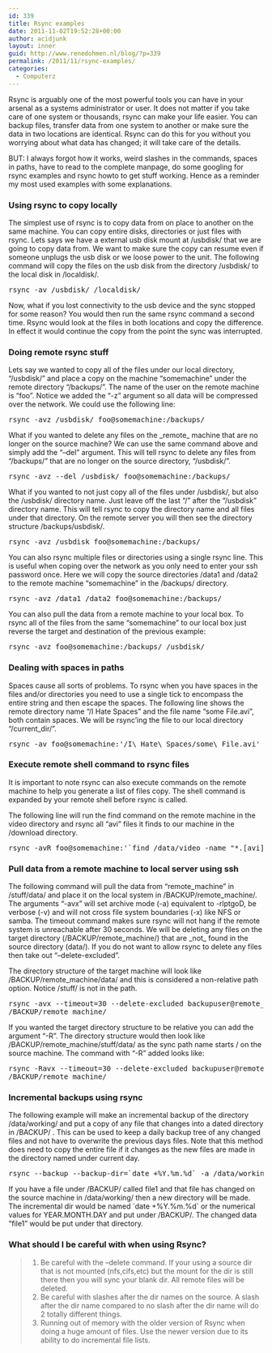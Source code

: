 ```yaml
---
id: 339
title: Rsync examples
date: 2011-11-02T19:52:28+00:00
author: acidjunk
layout: inner
guid: http://www.renedohmen.nl/blog/?p=339
permalink: /2011/11/rsync-examples/
categories:
  - Computerz
---
```

Rsync is arguably one of the most powerful tools you can have in your arsenal as a systems administrator or user. It does not matter if you take care of one system or thousands, rsync can make your life easier. You can backup files, transfer data from one system to another or make sure the data in two locations are identical. Rsync can do this for you without you worrying about what data has changed; it will take care of the details.

BUT: I always forgot how it works, weird slashes in the commands, spaces in paths, have to read to the complete manpage, do some googling for rsync examples and rsync howto to get stuff working. Hence as a reminder my most used examples with some explanations.

### Using rsync to copy locally

The simplest use of rsync is to copy data from on place to another on the same machine. You can copy entire disks, directories or just files with rsync. Lets says we have a external usb disk mount at /usbdisk/ that we are going to copy data from. We want to make sure the copy can resume even if someone unplugs the usb disk or we loose power to the unit. The following command will copy the files on the usb disk from the directory /usbdisk/ to the local disk in /localdisk/.

<pre>rsync -av /usbdisk/ /localdisk/</pre>

Now, what if you lost connectivity to the usb device and the sync stopped for some reason? You would then run the same rsync command a second time. Rsync would look at the files in both locations and copy the difference. In effect it would continue the copy from the point the sync was interrupted.

### Doing remote rsync stuff

Lets say we wanted to copy all of the files under our local directory, &#8220;/usbdisk/&#8221; and place a copy on the machine &#8220;somemachine&#8221; under the remote directory &#8220;/backups/&#8221;. The name of the user on the remote machine is &#8220;foo&#8221;. Notice we added the &#8220;-z&#8221; argument so all data will be compressed over the network. We could use the following line:

<pre>rsync -avz /usbdisk/ foo@somemachine:/backups/</pre>

What if you wanted to delete any files on the \_remote\_ machine that are no longer on the source machine? We can use the same command above and simply add the &#8220;&#8211;del&#8221; argument. This will tell rsync to delete any files from &#8220;/backups/&#8221; that are no longer on the source directory, &#8220;/usbdisk/&#8221;.

<pre>rsync -avz --del /usbdisk/ foo@somemachine:/backups/</pre>

What if you wanted to not just copy all of the files under /usbdisk/, but also the /usbdisk/ directory name. Just leave off the last &#8220;/&#8221; after the &#8220;/usbdisk&#8221; directory name. This will tell rsync to copy the directory name and all files under that directory. On the remote server you will then see the directory structure /backups/usbdisk/.

<pre>rsync -avz /usbdisk foo@somemachine:/backups/</pre>

You can also rsync multiple files or directories using a single rsync line. This is useful when coping over the network as you only need to enter your ssh password once. Here we will copy the source directories /data1 and /data2 to the remote machine &#8220;somemachine&#8221; in the /backups/ directory.

<pre>rsync -avz /data1 /data2 foo@somemachine:/backups/</pre>

You can also pull the data from a remote machine to your local box. To rsync all of the files from the same &#8220;somemachine&#8221; to our local box just reverse the target and destination of the previous example:

<pre>rsync -avz foo@somemachine:/backups/ /usbdisk/</pre>

### Dealing with spaces in paths

Spaces cause all sorts of problems. To rsync when you have spaces in the files and/or directories you need to use a single tick to encompass the entire string and then escape the spaces. The following line shows the remote directory name &#8220;/I Hate Spaces&#8221; and the file name &#8220;some File.avi&#8221;, both contain spaces. We will be rsync&#8217;ing the file to our local directory &#8220;/current_dir/&#8221;.

<pre>rsync -av foo@somemachine:'/I\ Hate\ Spaces/some\ File.avi' /current_dir/</pre>

### Execute remote shell command to rsync files


  
It is important to note rsync can also execute commands on the remote machine to help you generate a list of files copy. The shell command is expanded by your remote shell before rsync is called.

The following line will run the find command on the remote machine in the video directory and rsync all &#8220;avi&#8221; files it finds to our machine in the /download directory.

<pre>rsync -avR foo@somemachine:'`find /data/video -name "*.[avi]"`' /download/</pre>

### Pull data from a remote machine to local server using ssh

The following command will pull the data from &#8220;remote\_machine&#8221; in /stuff/data/ and place it on the local system in /BACKUP/remote\_machine/. The arguments &#8220;-avx&#8221; will set archive mode (-a) equivalent to -rlptgoD, be verbose (-v) and will not cross file system boundaries (-x) like NFS or samba. The timeout command makes sure rsync will not hang if the remote system is unreachable after 30 seconds. We will be deleting any files on the target directory (/BACKUP/remote\_machine/) that are \_not_ found in the source directory (data/). If you do not want to allow rsync to delete any files then take out &#8220;&#8211;delete-excluded&#8221;.

The directory structure of the target machine will look like /BACKUP/remote_machine/data/ and this is considered a non-relative path option. Notice /stuff/ is not in the path.

<pre>rsync -avx --timeout=30 --delete-excluded backupuser@remote_machine:/stuff/data/ 
/BACKUP/remote_machine/</pre>

If you wanted the target directory structure to be relative you can add the argument &#8220;-R&#8221;. The directory structure would then look like /BACKUP/remote_machine/stuff/data/ as the sync path name starts / on the source machine. The command with &#8220;-R&#8221; added looks like:

<pre>rsync -Ravx --timeout=30 --delete-excluded backupuser@remote_machine:/stuff/data/ 
/BACKUP/remote_machine/</pre>

### Incremental backups using rsync

The following example will make an incremental backup of the directory /data/working/ and put a copy of any file that changes into a dated directory in /BACKUP/ . This can be used to keep a daily backup tree of any changed files and not have to overwrite the previous days files. Note that this method does need to copy the entire file if it changes as the new files are made in the directory named under current day.

<pre>rsync --backup --backup-dir=`date +%Y.%m.%d` -a /data/working/ /BACKUP/</pre>

If you have a file under /BACKUP/ called file1 and that file has changed on the source machine in /data/working/ then a new directory will be made. The incremental dir would be named \`date +%Y.%m.%d\` or the numerical values for YEAR.MONTH.DAY and put under /BACKUP/. The changed data &#8220;file1&#8221; would be put under that directory.

### What should I be careful with when using Rsync?

>   1. Be careful with the &#8211;delete command. If your using a source dir that is not mounted (nfs,cifs,etc) but the mount for the dir is still there then you will sync your blank dir. All remote files will be deleted.
>   2. Be careful with slashes after the dir names on the source. A slash after the dir name compared to no slash after the dir name will do 2 totally different things.
>   3. Running out of memory with the older version of Rsync when doing a huge amount of files. Use the newer version due to its ability to do incremental file lists.